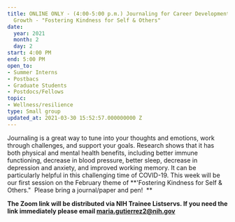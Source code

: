 ```yaml
---
title: ONLINE ONLY - (4:00-5:00 p.m.) Journaling for Career Development and Personal
  Growth - "Fostering Kindness for Self & Others"
date:
  year: 2021
  month: 2
  day: 2
start: 4:00 PM
end: 5:00 PM
open_to:
- Summer Interns
- Postbacs
- Graduate Students
- Postdocs/Fellows
topic:
- Wellness/resilience
type: Small group
updated_at: 2021-03-30 15:52:57.000000000 Z
---
```

Journaling is a great way to tune into your thoughts and emotions, work
through challenges, and support your goals. Research shows that it has
both physical and mental health benefits, including better immune
functioning, decrease in blood pressure, better sleep, decrease in
depression and anxiety, and improved working memory. It can be
particularly helpful in this challenging time of COVID-19. This week
will be our first session on the February theme of **\'Fostering
Kindness for Self &amp; Others.\"  Please bring a journal/paper and
pen!  **

**The Zoom link will be distributed via NIH Trainee Listservs. If you
need the link immediately please email maria.gutierrez2@nih.gov**
